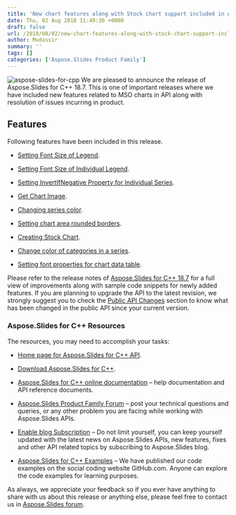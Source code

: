 ```yaml
---
title: 'New chart features along with Stock chart support included in Aspose.Slides'
date: Thu, 02 Aug 2018 11:49:36 +0000
draft: false
url: /2018/08/02/new-chart-features-along-with-stock-chart-support-included-in-aspose.slides/
author: Mudassir
summary: ''
tags: []
categories: ['Aspose.Slides Product Family']
---
```


![aspose-slides-for-cpp][1] We are pleased to announce the release of Aspose.Slides for C++ 18.7. This is one of important releases where we have included new features related to MSO charts in API along with resolution of issues incurring in product.

## Features

Following features have been included in this release.

*   [Setting Font Size of Legend][2].
    
*   [Setting Font Size of Individual Legend][3].
    
*   [Setting InvertIfNegative Property for Individual Series][4].
    
*   [Get Chart Image][5].
    
*   [Changing series color][6].
    
*   [Setting chart area rounded borders][7].
    
*   [Creating Stock Chart][8].
    
*   [Change color of categories in a series][9].
    
*   [Setting font properties for chart data table][10].
    

Please refer to the release notes of [Aspose.Slides for C++ 18.7][11] for a full view of improvements along with sample code snippets for newly added features. If you are planning to upgrade the API to the latest revision, we strongly suggest you to check the [Public API Changes][12] section to know what has been changed in the public API since your current version.

### Aspose.Slides for C++ Resources

The resources, you may need to accomplish your tasks:

*   [Home page for Aspose.Slides for C++ API][13].
    
*   [Download Aspose.Slides for C++][14].
    
*   [Aspose.Slides for C++ online documentation][15] – help documentation and API reference documents.
    
*   [Aspose.Slides Product Family Forum][16] – post your technical questions and queries, or any other problem you are facing while working with Aspose.Slides APIs.
    
*   [Enable blog Subscription][17] – Do not limit yourself, you can keep yourself updated with the latest news on Aspose.Slides APIs, new features, fixes and other API related topics by subscribing to Aspose.Slides blog.
    
*   [Aspose.Slides for C++ Examples][18] – We have published our code examples on the social coding website GitHub.com. Anyone can explore the code examples for learning purposes.
    

As always, we appreciate your feedback so if you ever have anything to share with us about this release or anything else, please feel free to contact us in [Aspose.Slides forum][19].




[1]: https://blog.aspose.com/wp-content/uploads/sites/2/2017/12/aspose_slides-for-cpp-128x128.png
[2]: https://docs.aspose.com/display/slidescpp/Formatting+Charts#FormattingCharts-SettingFontSizeofLegend
[3]: https://docs.aspose.com/display/slidescpp/Formatting+Charts#FormattingCharts-SettingFontSizeofIndividualLegend
[4]: https://docs.aspose.com/display/slidescpp/Formatting+Charts#FormattingCharts-SettingInvertIfNegativePropertyforIndividualSeries
[5]: https://docs.aspose.com/display/slidescpp/Chart+Manipulations#ChartManipulations-GetChartImage
[6]: https://docs.aspose.com/display/slidescpp/Chart+Manipulations#ChartManipulations-ChangingSeriesColor
[7]: https://docs.aspose.com/display/slidescpp/Chart+Manipulations#ChartManipulations-Settingchartarearoundedborders
[8]: https://docs.aspose.com/display/slidescpp/Adding+Charts#AddingCharts-CreatingStockChart
[9]: https://docs.aspose.com/display/slidescpp/Chart+Manipulations#ChartManipulations-Changecolorofcategoriesinaseries
[10]: https://docs.aspose.com/display/slidescpp/Chart+Manipulations#ChartManipulations-Settingfontpropertiesforchartdatatable
[11]: https://docs.aspose.com/display/slidescpp/Aspose.Slides+for+cpp+18.7+Release+Notes
[12]: https://docs.aspose.com/display/slidescpp/Aspose.Slides+for+cpp+18.7+Release+Notes
[13]: https://products.aspose.com/slides/cpp
[14]: https://downloads.aspose.com/slides/cpp/new-releases/aspose.slides-for-c---18.7/
[15]: https://docs.aspose.com/display/slidescpp/Home
[16]: https://forum.aspose.com/c/slides
[17]: https://blog.aspose.com/category/aspose-products/aspose-slides-product-family/
[18]: https://github.com/aspose-slides/Aspose.Slides-for-C
[19]: https://forum.aspose.com/c/slides




